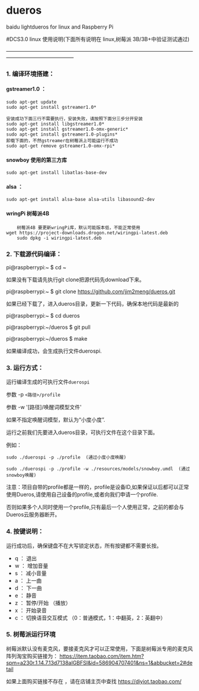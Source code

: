 # dueros
baidu lightdueros for linux and Raspberry Pi 

#DCS3.0 linux 使用说明(下面所有说明在 linux,树莓派 3B/3B+中验证测试通过)

—————————————————————————————————————————————————

### 1. 编译环境搭建：

#### gstreamer1.0 ：
	sudo apt-get update
	sudo apt-get install gstreamer1.0*
	
	安装成功下面三行不需要执行，安装失败，请按照下面分三步分开安装
	sudo apt-get install libgstreamer1.0*
	sudo apt-get install gstreamer1.0-omx-generic*
	sudo apt-get install gstreamer1.0-plugins*
	卸载下面的，不然gstreamer在树莓派上可能运行不成功
	sudo apt-get remove gstreamer1.0-omx-rpi*
#### snowboy 使用的第三方库
	sudo apt-get install libatlas-base-dev
	
#### alsa ：

	sudo apt-get install alsa-base alsa-utils libasound2-dev

#### wringPi 树莓派4B
        树莓派4B 要更新wringPi库，默认可能版本低，不能正常使用 
	wget https://project-downloads.drogon.net/wiringpi-latest.deb
        sudo dpkg -i wiringpi-latest.deb
	
### 2. 下载源代码编译：

pi@raspberrypi:~ $ cd ~

如果没有下载请先执行git clone把源代码先download下来。

pi@raspberrypi:~ $ git clone https://github.com/jim2meng/dueros.git

如果已经下载了，进入dueros目录，更新一下代码，确保本地代码是最新的

pi@raspberrypi:~ $ cd dueros

pi@raspberrypi:~/dueros $ git pull

pi@raspberrypi:~/dueros $ make 

如果编译成功，会生成执行文件duerospi.

### 3. 运行方式：

运行编译生成的可执行文件`duerospi` 

参数 -p `<路径>/profile` 

参数 -w '[路径]/唤醒词模型文件' 

如果不指定唤醒词模型，默认为“小度小度”.

运行之前我们先要进入dueros目录，可执行文件在这个目录下面。

例如：

	sudo ./duerospi -p ./profile  (通过小度小度唤醒) 
	
	sudo ./duerospi -p ./profile -w ./resources/models/snowboy.umdl  (通过snowboy唤醒) 

注意：项目自带的profile都是一样的，profile是设备ID,如果保证以后都可以正常使用Dueros,请使用自己设备的profile,或者向我们申请一个profile.

否则如果多个人同时使用一个profile,只有最后一个人使用正常，之前的都会与Dueros云服务器断开。

	
### 4. 按键说明：

运行成功后，确保键盘不在大写锁定状态，所有按键都不需要长按。

 - q ： 退出
 - w ： 增加音量
 - s ： 减小音量
 - a ： 上一曲
 - d ： 下一曲
 - e ： 静音
 - z ： 暂停/开始 （播放）
 - x ： 开始录音
 - c ： 切换语音交互模式 （0：普通模式，1：中翻英，2：英翻中）
  
  ### 5. 树莓派运行环境
  
  树莓派默认没有麦克风，要接麦克风才可以正常使用，下面是树莓派专用的麦克风阵列淘宝购买链接为： 
  https://item.taobao.com/item.htm?spm=a230r.1.14.7.13d7138aIGBFSI&id=586904707401&ns=1&abbucket=2#detail 
 
  如果上面购买链接不存在 ，请在店铺主页中查找 https://diyiot.taobao.com/ 
    
  
